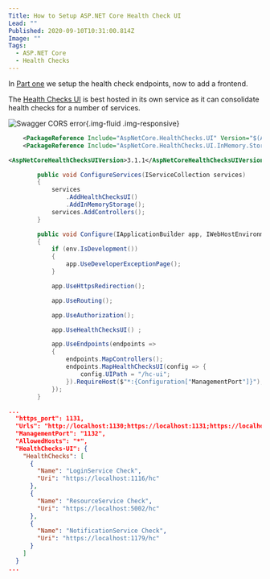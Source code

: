 ```yaml
---
Title: How to Setup ASP.NET Core Health Check UI
Lead: ""
Published: 2020-09-10T10:31:00.814Z
Image: ""
Tags:
  - ASP.NET Core
  - Health Checks
---
```

In [Part one](2020-09-08-secure-asp.net-core-health-checks-to-a-specific-port) we setup the health check endpoints, now to add a frontend.

The [Health Checks UI](2020-09-08-secure-asp.net-core-health-checks-to-a-specific-port) is best hosted in its own service as it can consolidate health checks for a number of services.

![Swagger CORS error](/assets/Images/HealthChecksUI.png){.img-fluid .img-responsive}

``` xml
    <PackageReference Include="AspNetCore.HealthChecks.UI" Version="$(AspNetCoreHealthChecksUIVersion)" />
    <PackageReference Include="AspNetCore.HealthChecks.UI.InMemory.Storage" Version="$(AspNetCoreHealthChecksUIVersion)" />
```

``` xml
<AspNetCoreHealthChecksUIVersion>3.1.1</AspNetCoreHealthChecksUIVersion>
```


``` c#
        public void ConfigureServices(IServiceCollection services)
        {
            services
                .AddHealthChecksUI()
                .AddInMemoryStorage();
            services.AddControllers();
        }
```

``` c#
        public void Configure(IApplicationBuilder app, IWebHostEnvironment env)
        {
            if (env.IsDevelopment())
            {
                app.UseDeveloperExceptionPage();
            }

            app.UseHttpsRedirection();

            app.UseRouting();

            app.UseAuthorization();

            app.UseHealthChecksUI() ;

            app.UseEndpoints(endpoints =>
            {
                endpoints.MapControllers();
                endpoints.MapHealthChecksUI(config => {
                    config.UIPath = "/hc-ui";
                }).RequireHost($"*:{Configuration["ManagementPort"]}");
            });
        }
```

``` json
...
  "https_port": 1131,
  "Urls": "http://localhost:1130;https://localhost:1131;https://localhost:1132",
  "ManagementPort": "1132",
  "AllowedHosts": "*",
  "HealthChecks-UI": {
    "HealthChecks": [
      {
        "Name": "LoginService Check",
        "Uri": "https://localhost:1116/hc"
      },
      {
        "Name": "ResourceService Check",
        "Uri": "https://localhost:5002/hc"
      },
      {
        "Name": "NotificationService Check",
        "Uri": "https://localhost:1179/hc"
      }
    ]
  }
...
```